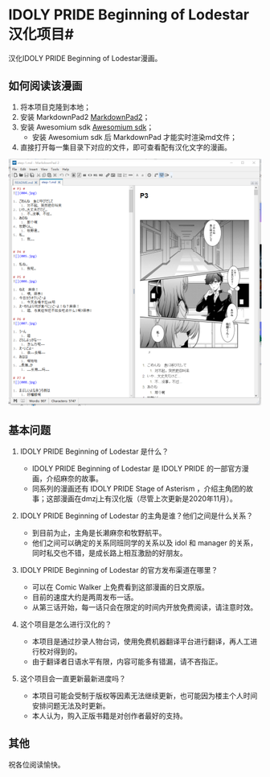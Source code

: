 # IDOLY PRIDE Beginning of Lodestar 汉化项目#
汉化IDOLY PRIDE Beginning of Lodestar漫画。

## 如何阅读该漫画 ##
1. 将本项目克隆到本地；
2. 安装 MarkdownPad2 [MarkdownPad2](http://markdownpad.com/download.html)；
3. 安装 Awesomium sdk [Awesomium sdk](http://markdownpad.com/download/awesomium_v1.6.6_sdk_win.exe "awesomium sdk")；
	- 安装 Awesomium sdk 后 MarkdownPad 才能实时渲染md文件；
4. 直接打开每一集目录下对应的文件，即可查看配有汉化文字的漫画。

<img src="https://github.com/TG3hit/idoly_pride_bol/blob/main/%E9%A2%84%E8%A7%88.png?raw=true">

## 基本问题 ##
1. IDOLY PRIDE Beginning of Lodestar 是什么？
	- IDOLY PRIDE Beginning of Lodestar 是 IDOLY PRIDE 的一部官方漫画，介绍麻奈的故事。
	- 同系列的漫画还有 IDOLY PRIDE Stage of Asterism ，介绍主角团的故事；这部漫画在dmzj上有汉化版（尽管上次更新是2020年11月）。

2. IDOLY PRIDE Beginning of Lodestar 的主角是谁？他们之间是什么关系？
	- 到目前为止，主角是长濑麻奈和牧野航平。
	- 他们之间可以确定的关系同班同学的关系以及 idol 和 manager 的关系，同时私交也不错，是成长路上相互激励的好朋友。

3. IDOLY PRIDE Beginning of Lodestar 的官方发布渠道在哪里？
	- 可以在 Comic Walker 上免费看到这部漫画的日文原版。
	- 目前的速度大约是两周发布一话。
	- 从第三话开始，每一话只会在限定的时间内开放免费阅读，请注意时效。

4. 这个项目是怎么进行汉化的？
	- 本项目是通过抄录人物台词，使用免费机器翻译平台进行翻译，再人工进行校对得到的。
	- 由于翻译者日语水平有限，内容可能多有错漏，请不吝指正。

5. 这个项目会一直更新最新进度吗？
	- 本项目可能会受制于版权等因素无法继续更新，也可能因为楼主个人时间安排问题无法及时更新。
	- 本人认为，购入正版书籍是对创作者最好的支持。

## 其他 ##

祝各位阅读愉快。

